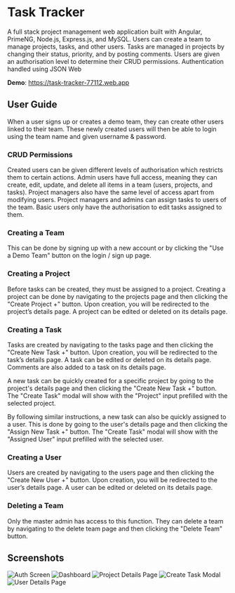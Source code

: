 # Task Tracker

A full stack project management web application built with Angular, PrimeNG, Node.js, Express.js, and MySQL. Users can create a team to manage projects, tasks, and other users. Tasks are managed in projects by changing their status, priority, and by posting comments. Users are given an authorisation level to determine their CRUD permissions. Authentication handled using JSON Web

**Demo**: https://task-tracker-77112.web.app

## User Guide
When a user signs up or creates a demo team, they can create other users linked to their team. These newly created users will then be able to login using the team name and given username & password. 

### CRUD Permissions
Created users can be given different levels of authorisation which restricts them to certain actions. Admin users have full access, meaning they can create, edit, update, and delete all items in a team (users, projects, and tasks). Project managers also have the same level of access apart from modifying users. Project managers and admins can assign tasks to users of the team. Basic users only have the authorisation to edit tasks assigned to them.

### Creating a Team  
This can be done by signing up with a new account or by clicking the "Use a Demo Team" button on the login / sign up page.

### Creating a Project  
Before tasks can be created, they must be assigned to a project. Creating a project can be done by navigating to the projects page and then clicking the "Create Project +" button. Upon creation, you will be redirected to the project’s details page. A project can be edited or deleted on its details page.

### Creating a Task  
Tasks are created by navigating to the tasks page and then clicking the "Create New Task +" button. Upon creation, you will be redirected to the task’s details page. A task can be edited or deleted on its details page. Comments are also added to a task on its details page.

A new task can be quickly created for a specific project by going to the project's details page and then clicking the "Create New Task +" button. The "Create Task" modal will show with the "Project" input prefilled with the selected project.

By following similar instructions, a new task can also be quickly assigned to a user. This is done by going to the user's details page and then clicking the "Assign New Task +" button. The "Create Task" modal will show with the "Assigned User" input prefilled with the selected user. 

### Creating a User  
Users are created by navigating to the users page and then clicking the "Create New User +" button. Upon creation, you will be redirected to the user’s details page. A user can be edited or deleted on its details page.

### Deleting a Team  
Only the master admin has access to this function. They can delete a team by navigating to the delete team page and then clicking the "Delete Team" button.

## Screenshots

![Auth Screen](https://i.imgur.com/1gofwpC.png)
![Dashboard](https://i.imgur.com/0MjVBo8.png)
![Project Details Page](https://i.imgur.com/4WPGe5b.png)
![Create Task Modal](https://i.imgur.com/fdRaEWe.png)
![User Details Page](https://i.imgur.com/rMbZRHo.png)
